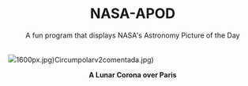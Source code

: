 <div align="center">
  <h1>
    NASA-APOD
  </h1>
</div>
  
<div align="center">
  A fun program that displays NASA's Astronomy Picture of the Day
</div>

<br>

![](https://apod.nasa.gov/apod/image/2405/EiffelCorona_Binotto_2000.jpg)1600px.jpg)Circumpolarv2comentada.jpg)

<p align = "center">
  <b>A Lunar Corona over Paris</b>
</p>
